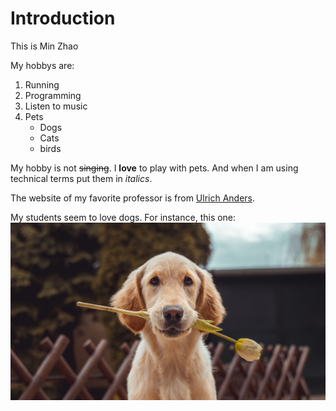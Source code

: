 # Introduction

This is Min Zhao

My hobbys are:

1. Running
1. Programming
1. Listen to music
1. Pets
   - Dogs
   - Cats
   - birds

My hobby is not ~~singing~~. I **love** to play with pets. And when I am using technical terms put them in _italics_.

The website of my favorite professor is from [Ulrich Anders](https://ulrich-anders.eu).

My students seem to love dogs. For instance, this one:![Dog](dog.jpg)






